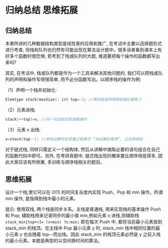 # 归纳总结 思维拓展

## 归纳总结

本章所讲的几种数据结构类型是线性表的应用和推广, 在考试中主要以选择题形式进行考查, 但栈和队列也仍然有可能出现在算法设计题中。很多读者看到课本上有好多个函数时很恐惧, 若考到了栈或队列的大题, 难道要把每个操作的函数都写出来吗?

其实, 在考试中, 栈或队列都是作为一个工具来解决其他问题的, 我们可以把栈或队列的声明和操作写得很简单, 而不必分函数写出。以顺序栈的操作为例:

（1）声明一个栈并初始化:

```c
Elemtype stack[maxSize]; int top=-1; //两句话连声明带初始化都有了
```

（2）元素进栈:

```c
stack[++top]=x; //仅一句话即实现进栈操作
```

（3）元素 x 出栈:

```c
x=stack[top--]; //单目运算符在变量之前表示 “先运算后使用”, 之后则相反
```

对于链式栈, 同样只需定义一个结构体, 然后从讲解中摘取必要的语句组合在自己的函数代码中即可。另外, 在考研真题中, 链式栈出现的概率要比顺序栈低得多, 因此大家应该有所侧重, 多训练与顺序栈相关的题目。

## 思维拓展

设计一个栈,使它可以在 $O\left( 1\right)$ 的时间复杂度内实现 Push、Pop 和 min 操作。所谓 min 操作, 是指得到栈中最小的元素。

提示: 使用双栈, 两个栈是同步关系。主栈是普通栈, 用来实现栈的基本操作 Push 和 Pop; 辅助栈用来记录同步的最小值 min,例如元素 x 进栈,则辅助栈 `stack_min[top++]= (x<min) ?x:min;` 即在每次 Push 中, 都将当前最小元素放到 stack_min 的栈顶。在主栈中 Pop 最小元素 y 时, stack_min 栈中相同位置的最小元素 y 也会随着 top--而出栈。因此 stack_min 的栈顶元素必然是 y 之前入栈的最小元素。本题是典型的以空间换时间的算法。
